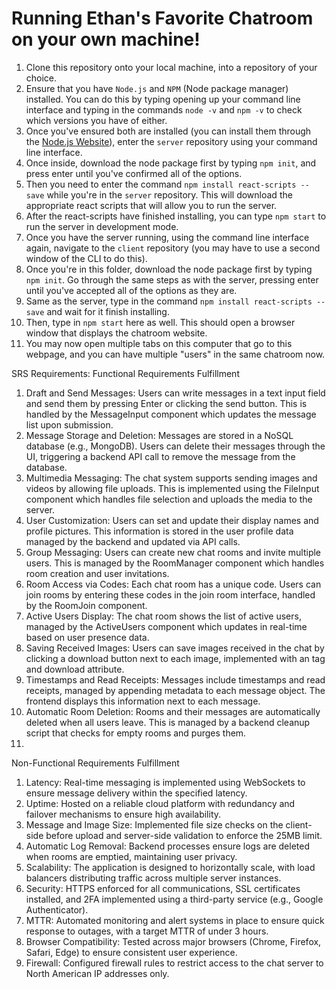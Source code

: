 # Running Ethan's Favorite Chatroom on your own machine!

1. Clone this repository onto your local machine, into a repository of your choice.
2. Ensure that you have `Node.js` and `NPM` (Node package manager) installed. You can do this by typing opening up your command line interface and typing in the commands `node -v` and `npm -v` to check which versions you have of either.
3. Once you've ensured both are installed (you can install them through the [Node.js Website](https://nodejs.org/en)), enter the `server` repository using your command line interface.
4. Once inside, download the node package first by typing `npm init`, and press enter until you've confirmed all of the options. 
5. Then you need to enter the command `npm install react-scripts --save` while you're in the `server` repository. This will download the appropriate react scripts that will allow you to run the server.
6. After the react-scripts have finished installing, you can type `npm start` to run the server in development mode.
7. Once you have the server running, using the command line interface again, navigate to the `client` repository (you may have to use a second window of the CLI to do this).
8. Once you're in this folder, download the node package first by typing `npm init`. Go through the same steps as with the server, pressing enter until you've accepted all of the options as they are. 
9. Same as the server, type in the command `npm install react-scripts --save` and wait for it finish installing.
10. Then, type in `npm start` here as well. This should open a browser window that displays the chatroom website.
11. You may now open multiple tabs on this computer that go to this webpage, and you can have multiple "users" in the same chatroom now.

SRS Requirements:
Functional Requirements Fulfillment
1.	Draft and Send Messages: Users can write messages in a text input field and send them by pressing Enter or clicking the send button. This is handled by the MessageInput component which updates the message list upon submission.
2.	Message Storage and Deletion: Messages are stored in a NoSQL database (e.g., MongoDB). Users can delete their messages through the UI, triggering a backend API call to remove the message from the database.
3.	Multimedia Messaging: The chat system supports sending images and videos by allowing file uploads. This is implemented using the FileInput component which handles file selection and uploads the media to the server.
4.	User Customization: Users can set and update their display names and profile pictures. This information is stored in the user profile data managed by the backend and updated via API calls.
5.	Group Messaging: Users can create new chat rooms and invite multiple users. This is managed by the RoomManager component which handles room creation and user invitations.
6.	Room Access via Codes: Each chat room has a unique code. Users can join rooms by entering these codes in the join room interface, handled by the RoomJoin component.
7.	Active Users Display: The chat room shows the list of active users, managed by the ActiveUsers component which updates in real-time based on user presence data.
8.	Saving Received Images: Users can save images received in the chat by clicking a download button next to each image, implemented with an <a> tag and download attribute.
9.	Timestamps and Read Receipts:	Messages include timestamps and read receipts, managed by appending metadata to each message object. The frontend displays this information next to each message.
10.	Automatic Room Deletion:	Rooms and their messages are automatically deleted when all users leave. This is managed by a backend cleanup script that checks for empty rooms and purges them.
11.	
Non-Functional Requirements Fulfillment
1.	Latency:	Real-time messaging is implemented using WebSockets to ensure message delivery within the specified latency.
2.	Uptime:	Hosted on a reliable cloud platform with redundancy and failover mechanisms to ensure high availability.
3.	Message and Image Size:	Implemented file size checks on the client-side before upload and server-side validation to enforce the 25MB limit.
4.	Automatic Log Removal:	Backend processes ensure logs are deleted when rooms are emptied, maintaining user privacy.
5.	Scalability:	The application is designed to horizontally scale, with load balancers distributing traffic across multiple server instances.
6.	Security:	HTTPS enforced for all communications, SSL certificates installed, and 2FA implemented using a third-party service (e.g., Google Authenticator).
7.	MTTR:	Automated monitoring and alert systems in place to ensure quick response to outages, with a target MTTR of under 3 hours.
8.	Browser Compatibility:	Tested across major browsers (Chrome, Firefox, Safari, Edge) to ensure consistent user experience.
9.	Firewall:	Configured firewall rules to restrict access to the chat server to North American IP addresses only.
